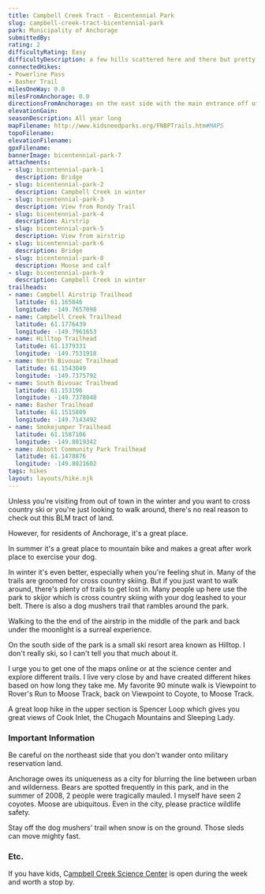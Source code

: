```yaml
---
title: Campbell Creek Tract - Bicentennial Park
slug: campbell-creek-tract-bicentennial-park
park: Municipality of Anchorage
submittedBy: 
rating: 2
difficultyRating: Easy
difficultyDescription: a few hills scattered here and there but pretty much level.  If desired, some trails gently slope up the Chugach Mountains.
connectedHikes:
- Powerline Pass
- Basher Trail
milesOneWay: 0.0
milesFromAnchorage: 0.0
directionsFromAnchorage: on the east side with the main entrance off of  Tudor.  There are other entrances at Abbot Road and Abbot Loop Road.
elevationGain: 
seasonDescription: All year long
mapFilename: http://www.kidsneedparks.org/FNBPTrails.htm#MAPS
topoFilename: 
elevationFilename: 
gpxFilename: 
bannerImage: bicentennial-park-7
attachments:
- slug: bicentennial-park-1
  description: Bridge
- slug: bicentennial-park-2
  description: Campbell Creek in winter
- slug: bicentennial-park-3
  description: View from Rondy Trail
- slug: bicentennial-park-4
  description: Airstrip
- slug: bicentennial-park-5
  description: View from airstrip
- slug: bicentennial-park-6
  description: Bridge
- slug: bicentennial-park-8
  description: Moose and calf
- slug: bicentennial-park-9
  description: Campbell Creek in winter
trailheads:
- name: Campbell Airstrip Trailhead
  latitude: 61.165846
  longitude: -149.7657098
- name: Campbell Creek Trailhead
  latitude: 61.1776439
  longitude: -149.7961653
- name: Hilltop Trailhead
  latitude: 61.1379331
  longitude: -149.7531918
- name: North Bivouac Trailhead
  latitude: 61.1543049
  longitude: -149.7375792
- name: South Bivouac Trailhead
  latitude: 61.153196
  longitude: -149.7378048
- name: Basher Trailhead
  latitude: 61.1515809
  longitude: -149.7143492
- name: Smokejumper Trailhead
  latitude: 61.1587106
  longitude: -149.8019342
- name: Abbott Community Park Trailhead
  latitude: 61.1478876
  longitude: -149.8021602
tags: hikes
layout: layouts/hike.njk
---
```

Unless you're visiting from out of town in the winter and you want to cross country ski or you're just looking to walk around, there's no real reason to check out this BLM tract of land. 

However, for residents of Anchorage, it's a great place.

In summer it's a great place to mountain bike and makes a great after work place to exercise your dog. 

In winter it's even better, especially when you're feeling shut in. Many of the trails are groomed for cross country skiing. But if you just want to walk around, there's plenty of trails to get lost in. Many people up here use the park to skijor which is cross country skiing with your dog leashed to your belt. There is also a dog mushers trail that rambles around the park. 

Walking to the the end of the airstrip in the middle of the park and back under the moonlight is a surreal experience.

On the south side of the park is a small ski resort area known as Hilltop. I don't really ski, so I can't tell you that much about it.

I urge you to get one of the maps online or at the science center and explore different trails. I live very close by and have created different hikes based on how long they take me. My favorite 90 minute walk is Viewpoint to Rover's Run to Moose Track, back on Viewpoint to Coyote, to Moose Track.

A great loop hike in the upper section is Spencer Loop which gives you great views of Cook Inlet, the Chugach Mountains and Sleeping Lady.

### Important Information

Be careful on the northeast side that you don't wander onto military reservation land.

Anchorage owes its uniqueness as a city for blurring the line between urban and wilderness. Bears are spotted frequently in this park, and in the summer of 2008, 2 people were tragically mauled. I myself have seen 2 coyotes. Moose are ubiquitous. Even in the city, please practice wildlife safety. 

Stay off the dog mushers' trail when snow is on the ground. Those sleds can move mighty fast.

### Etc.

If you have kids, C[ampbell Creek Science Center](http://www.blm.gov/ak/sciencecenter/index.html) is open during the week and worth a stop by.